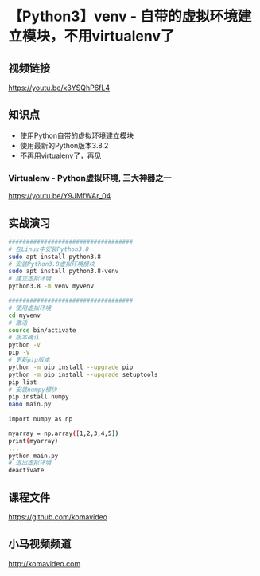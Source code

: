 【Python3】venv - 自带的虚拟环境建立模块，不用virtualenv了
====================================================

## 视频链接

https://youtu.be/x3YSQhP6fL4

## 知识点

* 使用Python自带的虚拟环境建立模块
* 使用最新的Python版本3.8.2
* 不再用virtualenv了，再见

### Virtualenv - Python虚拟环境, 三大神器之一

https://youtu.be/Y9JMfWAr_04

## 实战演习

```bash
###################################
# 在Linux中安装Python3.8
sudo apt install python3.8
# 安装Python3.8虚拟环境模块
sudo apt install python3.8-venv
# 建立虚拟环境
python3.8 -m venv myvenv

###################################
# 使用虚拟环境
cd myvenv
# 激活
source bin/activate
# 版本确认
python -V
pip -V
# 更新pip版本
python -m pip install --upgrade pip
python -m pip install --upgrade setuptools
pip list
# 安装numpy模块
pip install numpy
nano main.py
...
import numpy as np

myarray = np.array([1,2,3,4,5])
print(myarray)
...
python main.py
# 退出虚拟环境
deactivate
```

## 课程文件

https://github.com/komavideo

## 小马视频频道

http://komavideo.com
